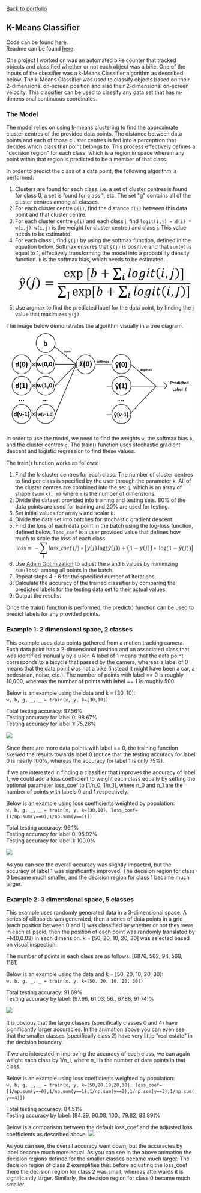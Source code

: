 [Back to portfolio](index.md)

## K-Means Classifier
Code can be found [here](https://github.com/cory-sulpizi/k_means_classifier/blob/master/k_means_classifier.py).<br>
Readme can be found [here](https://github.com/cory-sulpizi/k_means_classifier/blob/master/README.md).<br>

One project I worked on was an automated bike counter that tracked objects and classified whether or not each object was a bike. One of the inputs of the classifier was a k-Means Classifier algorithm as described below. The k-Means Classifier was used to classify objects based on their 2-dimensional on-screen position and also their 2-dimensional on-screen velocity. This classifier can be used to classify any data set that has m-dimensional continuous coordinates. 

### The Model
The model relies on using [k-means clustering](https://en.wikipedia.org/wiki/K-means_clustering) to find the approximate cluster centres of the provided data points. The distance between data points and each of those cluster centres is fed into a perceptron that decides which class that point belongs to. This process effectively defines a "decision region" for each class, which is a region in space wherein any point within that region is predicted to be a member of that class. 

In order to predict the class of a data point, the following algorithm is performed:<br>
1. Clusters are found for each class. i.e. a set of cluster centres is found for class 0, a set is found for class 1, etc. The set "g" contains all of the cluster centres among all classes. 
2. For each cluster centre ```g(i)```, find the distance ```d(i)``` between this data point and that cluster centre.<br>
3. For each cluster centre ```g(i)``` and each class j, find ```logit(i,j) = d(i) * w(i,j)```. ```w(i,j)``` is the weight for cluster centre i and class j. This value needs to be estimated.<br>
4. For each class j, find ```ŷ(j)``` by using the softmax function, defined in the equation below. Softmax ensures that ```ŷ(j)``` is positive and that ```sum(ŷ)``` is equal to 1, effectively transforming the model into a probability density function. ```b``` is the softmax bias, which needs to be estimated. <img src="https://github.com/cory-sulpizi/k_means_classifier/blob/master/images/softmax.jpg?raw=true"/>
5. Use argmax to find the predicted label for the data point, by finding the j value that maximizes ```ŷ(j)```.<br>

The image below demonstrates the algorithm visually in a tree diagram.<br>
<img src="https://github.com/cory-sulpizi/k_means_classifier/blob/master/images/model_diagram.png?raw=true"/>

In order to use the model, we need to find the weights ```w```, the softmax bias ```b```, and the cluster centres ```g```. The train() function uses stochastic gradient descent and logistic regression to find these values.

The train() function works as follows:
1. Find the k-cluster centres for each class. The number of cluster centres to find per class is specified by the user through the parameter ```k```. All of the cluster centres are combined into the set ```g```, which is an array of shape ```(sum(k), m)``` where ```m``` is the number of dimensions.
2. Divide the dataset provided into training and testing sets. 80% of the data points are used for training and 20% are used for testing.
3. Set initial values for array ```w``` and scalar ```b```.
4. Divide the data set into batches for stochastic gradient descent. 
5. Find the loss of each data point in the batch using the log-loss function, defined below. ```loss_coef``` is a user provided value that defines how much to scale the loss of each class. <img src="https://github.com/cory-sulpizi/k_means_classifier/blob/master/images/log_loss.jpg?raw=true"/>
6. Use [Adam Optimization](https://arxiv.org/abs/1412.6980) to adjust the ```w``` and ```b``` values by minimizing ```sum(loss)``` among all points in the batch. 
7. Repeat steps 4 - 6 for the specified number of iterations.
8. Calculate the accuracy of the trained classifier by comparing the predicted labels for the testing data set to their actual values.
9. Output the results.

Once the train() function is performed, the predict() function can be used to predict labels for any provided points.

### Example 1: 2 dimensional space, 2 classes
This example uses data points gathered from a motion tracking camera. Each data point has a 2-dimensional position and an associated class that was identified manually by a user. A label of 1 means that the data point corresponds to a bicycle that passed by the camera, whereas a label of 0 means that the data point was not a bike (instead it might have been a car, a pedestrian, noise, etc.). The number of points with label == 0 is roughly 10,000, whereas the number of points with label == 1 is roughly 500.

Below is an example using the data and k = [30, 10]:<br>
```w, b, g, _, _ = train(x, y, k=[30,10])```<br>

Total testing accuracy: 97.56% <br>
Testing accuracy for label 0: 98.67% <br>
Testing accuracy for label 1: 75.26% <br>

<img src="https://github.com/cory-sulpizi/k_means_classifier/blob/master/images/example_0.png?raw=true"/>

Since there are more data points with label == 0, the training function skewed the results towards label 0 (notice that the testing accuracy for label 0 is nearly 100%, whereas the accuracy for label 1 is only 75%). 

If we are interested in finding a classifier that improves the accuracy of label 1, we could add a loss coefficient to weight each class equally by setting the optional parameter loss_coef to [1/n_0, 1/n_1], where n_0 and n_1 are the number of points with labels 0 and 1 respectively. 

Below is an example using loss coefficients weighted by population:<br>
```w, b, g, _, _ = train(x, y, k=[30,10], loss_coef=[1/np.sum(y==0),1/np.sum(y==1)])```<br>

Total testing accuracy: 96.1%<br>
Testing accuracy for label 0: 95.92%<br>
Testing accuracy for label 1: 100.0%<br>

<img src="https://github.com/cory-sulpizi/k_means_classifier/blob/master/images/example_1.png?raw=true"/>

As you can see the overall accuracy was slightly impacted, but the accuracy of label 1 was significantly improved. The decision region for class 0 became much smaller, and the decision region for class 1 became much larger.

### Example 2: 3 dimensional space, 5 classes
This example uses randomly generated data in a 3-dimensional space. A series of ellipsoids was generated, then a series of data points in a grid (each position between 0 and 1) was classified by whether or not they were in each ellipsoid, then the position of each point was randomly translated by ~N(0,0.03) in each dimension. k = [50, 20, 10, 20, 30] was selected based on visual inspection. 

The number of points in each class are as follows: [6876, 562, 94, 568, 1161]<br>

Below is an example using the data and k = [50, 20, 10, 20, 30]:<br>
```w, b, g, _, _ = train(x, y, k=[50, 20, 10, 20, 30])```<br>

Total testing accuracy: 91.69%<br>
Testing accuracy by label: [97.96, 61.03, 56., 67.88, 91.74]%<br>

<img src="https://github.com/cory-sulpizi/k_means_classifier/blob/master/images/example_2.gif?raw=true"/>

It is obvious that the large classes (specifically classes 0 and 4) have significantly larger accuracies. In the animation above you can even see that the smaller classes (specifically class 2) have very little "real estate" in the decision boundary. 

If we are interested in improving the accuracy of each class, we can again weight each class by 1/n_i, where n_i is the number of data points in that class. 

Below is an example using loss coefficients weighted by population:<br>
```w, b, g, _, _ = train(x, y, k=[50,20,10,20,30], loss_coef=[1/np.sum(y==0),1/np.sum(y==1),1/np.sum(y==2),1/np.sum(y==3),1/np.sum(y==4)])```<br>

Total testing accuracy: 84.51%<br>
Testing accuracy by label: [84.29, 90.08, 100., 79.82, 83.89]%<br>

Below is a comparison between the default loss_coef and the adjusted loss coefficients as described above:
<img src="https://github.com/cory-sulpizi/k_means_classifier/blob/master/images/example_3.gif?raw=true"/>

As you can see, the overall accuracy went down, but the accuracies by label became much more equal. As you can see in the above animation the decision regions defined for the smaller classes became much larger. The decision region of class 2 exemplifies this: before adjusting the loss_coef there the decision region for class 2 was small, whereas afterwards it is significantly larger. Similarly, the decision region for class 0 became much smaller. 
